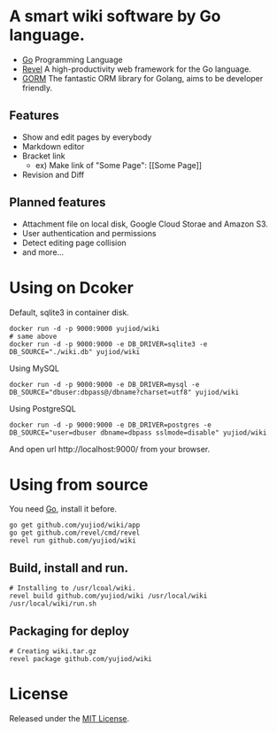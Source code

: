 # A smart wiki software by Go language.

* [Go](http://golang.org) Programming Language
* [Revel](http://revel.github.io/) A high-productivity web framework for the Go language.
* [GORM](https://github.com/jinzhu/gorm/) The fantastic ORM library for Golang, aims to be developer friendly.

## Features

* Show and edit pages by everybody
* Markdown editor
* Bracket link
    * ex) Make link of "Some Page": [[Some Page]]
* Revision and Diff

## Planned features

* Attachment file on local disk, Google Cloud Storae and Amazon S3.
* User authentication and permissions
* Detect editing page collision
* and more...

# Using on Dcoker

Default, sqlite3 in container disk.

    docker run -d -p 9000:9000 yujiod/wiki
    # same above
    docker run -d -p 9000:9000 -e DB_DRIVER=sqlite3 -e DB_SOURCE="./wiki.db" yujiod/wiki

Using MySQL

    docker run -d -p 9000:9000 -e DB_DRIVER=mysql -e DB_SOURCE="dbuser:dbpass@/dbname?charset=utf8" yujiod/wiki

Using PostgreSQL

    docker run -d -p 9000:9000 -e DB_DRIVER=postgres -e DB_SOURCE="user=dbuser dbname=dbpass sslmode=disable" yujiod/wiki

And open url http://localhost:9000/ from your browser.

# Using from source

You need [Go](http://golang.org), install it before.

    go get github.com/yujiod/wiki/app
    go get github.com/revel/cmd/revel
    revel run github.com/yujiod/wiki

## Build, install and run.

    # Installing to /usr/lcoal/wiki.
    revel build github.com/yujiod/wiki /usr/local/wiki
    /usr/local/wiki/run.sh

## Packaging for deploy

    # Creating wiki.tar.gz
    revel package github.com/yujiod/wiki

# License

Released under the [MIT License](http://www.opensource.org/licenses/MIT).
